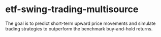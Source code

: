 # etf-swing-trading-multisource
The goal is to predict short-term upward price movements and simulate trading strategies to outperform the benchmark buy-and-hold returns.
